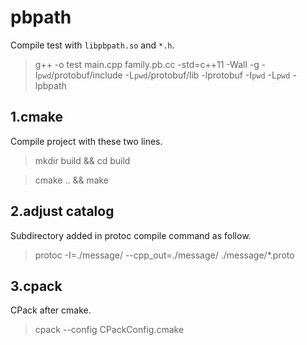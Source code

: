 # pbpath

Compile test with `libpbpath.so` and `*.h`. 

>g++ -o test main.cpp family.pb.cc -std=c++11 -Wall -g -I`pwd`/protobuf/include -L`pwd`/protobuf/lib -lprotobuf -I`pwd` -L`pwd` -lpbpath

## 1.cmake

Compile project with these two lines.

>mkdir build && cd build

>cmake .. && make

## 2.adjust catalog

Subdirectory added in protoc compile command as follow.

>protoc -I=./message/ --cpp_out=./message/ ./message/*.proto

## 3.cpack

CPack after cmake.

>cpack --config CPackConfig.cmake

